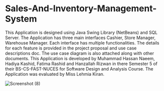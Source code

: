 # Sales-And-Inventory-Management-System
This Application is designed using Java Swing Library (NetBeans) and SQL Server.
The Application has three main interfaces Cashier, Store Manager, Warehouse Manager. Each interface has multiple functionalities.
The details for each feature is provided in the project proposal and use case descriptions doc. The use case diagram is also attached along with other documents.
This Application is developed by Muhammad Hassan Naeem, Hadiya Kashid, Fatima Rashid and Hanzallah Rizwan in there Semester 5 of their BS-CS-FAST-NUCES for Software Design and Analysis Course.
The Application was evaluated by Miss Lehmia Kiran.

![Screenshot (8)](https://user-images.githubusercontent.com/80200407/151697520-fc088c4e-197c-471c-99e7-fbb94e11b14d.png)
